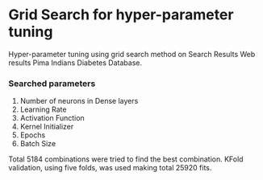 # Grid Search for hyper-parameter tuning
Hyper-parameter tuning using grid search method on Search Results Web results  Pima Indians Diabetes Database.

### Searched parameters
1. Number of neurons in Dense layers
2. Learning Rate
3. Activation Function
4. Kernel Initializer
5. Epochs
6. Batch Size

Total 5184 combinations were tried to find the best combination. KFold validation, using five folds, was used making total 25920 fits.
